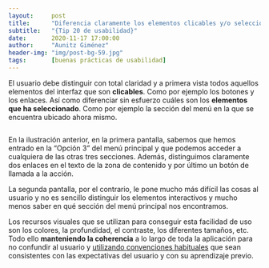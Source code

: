 ```yaml
---
layout:     post
title:      "Diferencia claramente los elementos clicables y/o seleccionados"
subtitle:   "{Tip 20 de usabilidad}"
date:       2020-11-17 17:00:00
author:     "Aunitz Giménez"
header-img: "img/post-bg-59.jpg"
tags:       [buenas prácticas de usabilidad]
---
```


<p>El usuario debe distinguir con total claridad y a primera vista todos aquellos elementos del interfaz que son <strong>clicables</strong>. Como por ejemplo los botones y los enlaces. Así como diferenciar sin esfuerzo cuáles son los <strong>elementos que ha seleccionado</strong>. Como por ejemplo la sección del menú en la que se encuentra ubicado ahora mismo.</p>

<p><img src="{{ site.baseurl }}/img/tip-19-diferencia-elementos-clicables-y-seleccionados.png" loading="lazy" alt=""></p>

<p>En la ilustración anterior, en la primera pantalla, sabemos que hemos entrado en la “Opción 3” del menú principal y que podemos acceder a cualquiera de las otras tres secciones. Además, distinguimos claramente dos enlaces en el texto de la zona de contenido y por último un botón de llamada a la acción.</p>

<p>La segunda pantalla, por el contrario, le pone mucho más difícil las cosas al usuario y no es sencillo distinguir los elementos interactivos y mucho menos saber en qué sección del menú principal nos encontramos.</p>

<p>Los recursos visuales que se utilizan para conseguir esta facilidad de uso son los colores, la profundidad, el contraste, los diferentes tamaños, etc. Todo ello <strong>manteniendo la coherencia</strong> a lo largo de toda la aplicación para no confundir al usuario y <a href="{{ site.baseurl }}{% post_url 2017-11-04-tip-8-utiliza-convenciones %}">utilizando convenciones habituales</a> que sean consistentes con las expectativas del usuario y con su aprendizaje previo.</p>